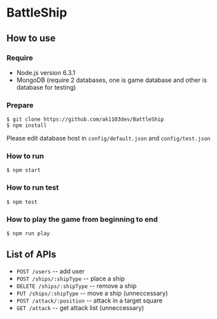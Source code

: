# BattleShip

## How to use

### Require

- Node.js version 6.3.1
- MongoDB (require 2 databases, one is game database and other is database for testing)

### Prepare
```
$ git clone https://github.com/ak1103dev/BattleShip
$ npm install
```
Please edit database host in ```config/default.json``` and ```config/test.json```

### How to run
```
$ npm start
```
### How to run test
```
$ npm test
```
### How to play the game from beginning to end
```
$ npm run play
```

## List of APIs

- ```POST /users```  -- add user
- ```POST /ships/:shipType``` -- place a ship
- ```DELETE /ships/:shipType``` -- remove a ship
- ```PUT /ships/:shipType``` -- move a ship (unneccessary)
- ```POST /attack/:position``` -- attack in a target square
- ```GET /attack``` -- get attack list (unneccessary)

